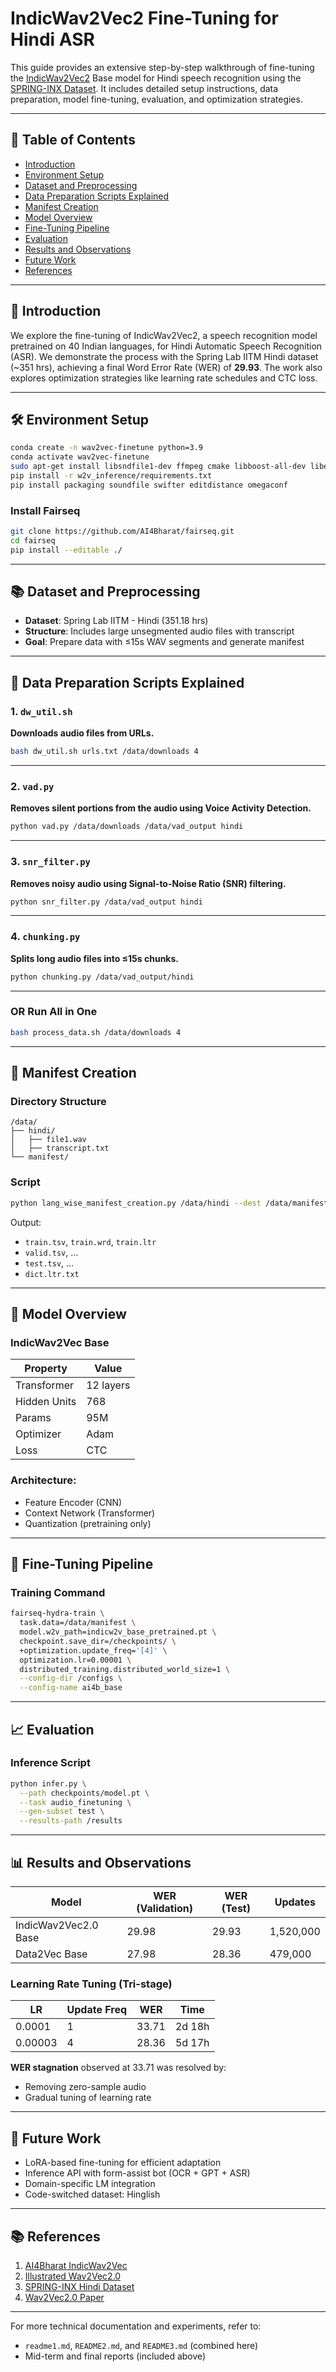 # IndicWav2Vec2 Fine-Tuning for Hindi ASR

This guide provides an extensive step-by-step walkthrough of fine-tuning the [IndicWav2Vec2](https://github.com/AI4Bharat/IndicWav2Vec) Base model for Hindi speech recognition using the [SPRING-INX Dataset](https://asr.iitm.ac.in/dataset). It includes detailed setup instructions, data preparation, model fine-tuning, evaluation, and optimization strategies.

---

## 📌 Table of Contents

- [Introduction](#introduction)
- [Environment Setup](#environment-setup)
- [Dataset and Preprocessing](#dataset-and-preprocessing)
- [Data Preparation Scripts Explained](#data-preparation-scripts-explained)
- [Manifest Creation](#manifest-creation)
- [Model Overview](#model-overview)
- [Fine-Tuning Pipeline](#fine-tuning-pipeline)
- [Evaluation](#evaluation)
- [Results and Observations](#results-and-observations)
- [Future Work](#future-work)
- [References](#references)

---

## 📢 Introduction

We explore the fine-tuning of IndicWav2Vec2, a speech recognition model pretrained on 40 Indian languages, for Hindi Automatic Speech Recognition (ASR). We demonstrate the process with the Spring Lab IITM Hindi dataset (~351 hrs), achieving a final Word Error Rate (WER) of **29.93**. The work also explores optimization strategies like learning rate schedules and CTC loss.

---

## 🛠️ Environment Setup

```bash
conda create -n wav2vec-finetune python=3.9
conda activate wav2vec-finetune
sudo apt-get install libsndfile1-dev ffmpeg cmake libboost-all-dev libeigen3-dev
pip install -r w2v_inference/requirements.txt
pip install packaging soundfile swifter editdistance omegaconf
```

### Install Fairseq

```bash
git clone https://github.com/AI4Bharat/fairseq.git
cd fairseq
pip install --editable ./
```

---

## 📚 Dataset and Preprocessing

- **Dataset**: Spring Lab IITM - Hindi (351.18 hrs)
- **Structure**: Includes large unsegmented audio files with transcript
- **Goal**: Prepare data with ≤15s WAV segments and generate manifest

---

## 🧾 Data Preparation Scripts Explained

### 1. `dw_util.sh`
**Downloads audio files from URLs.**

```bash
bash dw_util.sh urls.txt /data/downloads 4
```

---

### 2. `vad.py`
**Removes silent portions from the audio using Voice Activity Detection.**

```bash
python vad.py /data/downloads /data/vad_output hindi
```

---

### 3. `snr_filter.py`
**Removes noisy audio using Signal-to-Noise Ratio (SNR) filtering.**

```bash
python snr_filter.py /data/vad_output hindi
```

---

### 4. `chunking.py`
**Splits long audio files into ≤15s chunks.**

```bash
python chunking.py /data/vad_output/hindi
```

---

### OR Run All in One

```bash
bash process_data.sh /data/downloads 4
```

---

## 📁 Manifest Creation

### Directory Structure

```
/data/
├── hindi/
│   ├── file1.wav
│   ├── transcript.txt
└── manifest/
```

### Script

```bash
python lang_wise_manifest_creation.py /data/hindi --dest /data/manifest --ext wav --valid-percent 0.03
```

Output:
- `train.tsv`, `train.wrd`, `train.ltr`
- `valid.tsv`, ...
- `test.tsv`, ...
- `dict.ltr.txt`

---

## 🧠 Model Overview

### IndicWav2Vec Base

| Property         | Value     |
|------------------|-----------|
| Transformer      | 12 layers |
| Hidden Units     | 768       |
| Params           | 95M       |
| Optimizer        | Adam      |
| Loss             | CTC       |

### Architecture:
- Feature Encoder (CNN)
- Context Network (Transformer)
- Quantization (pretraining only)

---

## 🏁 Fine-Tuning Pipeline

### Training Command

```bash
fairseq-hydra-train \
  task.data=/data/manifest \
  model.w2v_path=indicw2v_base_pretrained.pt \
  checkpoint.save_dir=/checkpoints/ \
  +optimization.update_freq='[4]' \
  optimization.lr=0.00001 \
  distributed_training.distributed_world_size=1 \
  --config-dir /configs \
  --config-name ai4b_base
```

---

## 📈 Evaluation

### Inference Script

```bash
python infer.py \
  --path checkpoints/model.pt \
  --task audio_finetuning \
  --gen-subset test \
  --results-path /results
```

---

## 📊 Results and Observations

| Model                 | WER (Validation) | WER (Test) | Updates     |
|-----------------------|------------------|------------|-------------|
| IndicWav2Vec2.0 Base  | 29.98            | 29.93      | 1,520,000   |
| Data2Vec Base         | 27.98            | 28.36      | 479,000     |

### Learning Rate Tuning (Tri-stage)

| LR      | Update Freq | WER   | Time        |
|---------|-------------|-------|-------------|
| 0.0001  | 1           | 33.71 | 2d 18h      |
| 0.00003 | 4           | 28.36 | 5d 17h      |

**WER stagnation** observed at 33.71 was resolved by:
- Removing zero-sample audio
- Gradual tuning of learning rate

---

## 🚀 Future Work

- LoRA-based fine-tuning for efficient adaptation
- Inference API with form-assist bot (OCR + GPT + ASR)
- Domain-specific LM integration
- Code-switched dataset: Hinglish

---

## 📚 References

1. [AI4Bharat IndicWav2Vec](https://github.com/AI4Bharat/IndicWav2Vec)
2. [Illustrated Wav2Vec2.0](https://jonathanbgn.com/2021/09/30/illustrated-wav2vec-2.html)
3. [SPRING-INX Hindi Dataset](https://asr.iitm.ac.in/dataset)
4. [Wav2Vec2.0 Paper](https://arxiv.org/abs/2006.11477)

---

For more technical documentation and experiments, refer to:
- `readme1.md`, `README2.md`, and `README3.md` (combined here)
- Mid-term and final reports (included above)

